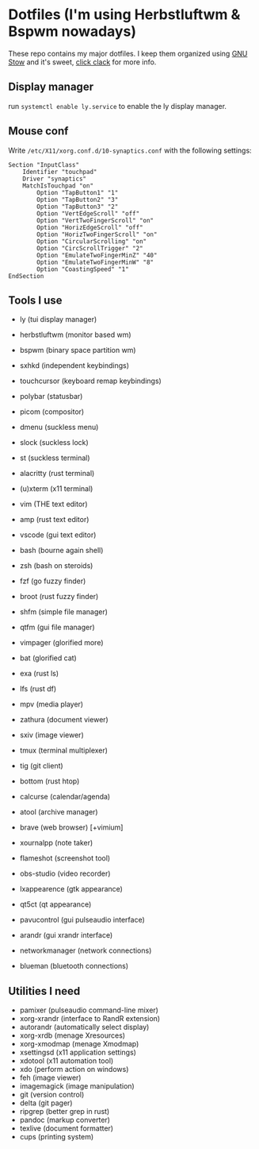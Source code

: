 # Dotfiles (I'm using Herbstluftwm & Bspwm nowadays)

These repo contains my major dotfiles. I keep them organized using [GNU Stow](https://www.gnu.org/software/stow/) and it's sweet, [click clack](https://matteogiorgi.github.io/config.html) for more info.



## Display manager

run `systemctl enable ly.service` to enable the ly display manager.




## Mouse conf

Write `/etc/X11/xorg.conf.d/10-synaptics.conf` with the following settings:

```
Section "InputClass"
    Identifier "touchpad"
    Driver "synaptics"
    MatchIsTouchpad "on"
        Option "TapButton1" "1"
        Option "TapButton2" "3"
        Option "TapButton3" "2"
        Option "VertEdgeScroll" "off"
        Option "VertTwoFingerScroll" "on"
        Option "HorizEdgeScroll" "off"
        Option "HorizTwoFingerScroll" "on"
        Option "CircularScrolling" "on"
        Option "CircScrollTrigger" "2"
        Option "EmulateTwoFingerMinZ" "40"
        Option "EmulateTwoFingerMinW" "8"
        Option "CoastingSpeed" "1"
EndSection
```




## Tools I use

- ly              (tui display manager)
- herbstluftwm    (monitor based wm)
- bspwm           (binary space partition wm)
- sxhkd           (independent keybindings)
- touchcursor     (keyboard remap keybindings)
- polybar         (statusbar)
- picom           (compositor)
- dmenu           (suckless menu)
- slock           (suckless lock)

- st              (suckless terminal)
- alacritty       (rust terminal)
- (u)xterm        (x11 terminal)

- vim             (THE text editor)
- amp             (rust text editor)
- vscode          (gui text editor)

- bash            (bourne again shell)
- zsh             (bash on steroids)

- fzf             (go fuzzy finder)
- broot           (rust fuzzy finder)

- shfm            (simple file manager)
- qtfm            (gui file manager)

- vimpager        (glorified more)
- bat             (glorified cat)
- exa             (rust ls)
- lfs             (rust df)

- mpv             (media player)
- zathura         (document viewer)
- sxiv            (image viewer)

- tmux            (terminal multiplexer)
- tig             (git client)
- bottom          (rust htop)
- calcurse        (calendar/agenda)
- atool           (archive manager)

- brave           (web browser) [+vimium]
- xournalpp       (note taker)
- flameshot       (screenshot tool)
- obs-studio      (video recorder)

- lxappearence    (gtk appearance)
- qt5ct           (qt appearance)
- pavucontrol     (gui pulseaudio interface)
- arandr          (gui xrandr interface)
- networkmanager  (network connections)
- blueman         (bluetooth connections)


## Utilities I need

- pamixer         (pulseaudio command-line mixer)
- xorg-xrandr     (interface to RandR extension)
- autorandr       (automatically select display)
- xorg-xrdb       (menage Xresources)
- xorg-xmodmap    (menage Xmodmap)
- xsettingsd      (x11 application settings)
- xdotool         (x11 automation tool)
- xdo             (perform action on windows)
- feh             (image viewer)
- imagemagick     (image manipulation)
- git             (version control)
- delta           (git pager)
- ripgrep         (better grep in rust)
- pandoc          (markup converter)
- texlive         (document formatter)
- cups            (printing system)
